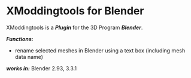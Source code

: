 # XModdingtools for Blender
XModdingtools is a ***Plugin*** for the 3D Program ***Blender***.

***Functions:***
- rename selected meshes in Blender using a text box (including mesh data name)

***works in:*** Blender 2.93, 3.3.1
